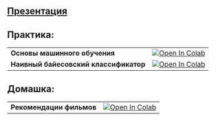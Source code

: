 ## [Презентация](https://docs.google.com/presentation/d/1K302dudpBEkBzVrXFLkLs3nXtm43nYD1S1j-XfPkR-U/edit?usp=sharing)

## Практика:

| | |
| --- | --- |
| **Основы машинного обучения** | [![Open In Colab](https://colab.research.google.com/assets/colab-badge.svg)](https://colab.research.google.com/drive/1Rqt9aPr2pZa0GLkkQMqVId2trpOpb56A?usp=sharing) |
| **Наивный байесовский классификатор** | [![Open In Colab](https://colab.research.google.com/assets/colab-badge.svg)](https://colab.research.google.com/drive/1rbtSvdjIOyzabSnwTjowyrQhi6wOHzpi?usp=sharing) |

## Домашка:

| | |
| --- | --- |
| **Рекомендации фильмов** | [![Open In Colab](https://colab.research.google.com/assets/colab-badge.svg)](https://colab.research.google.com/drive/1r1-MqvK4WaWS9LErhOQg5sYzEXVAXkOn?usp=sharing) |
